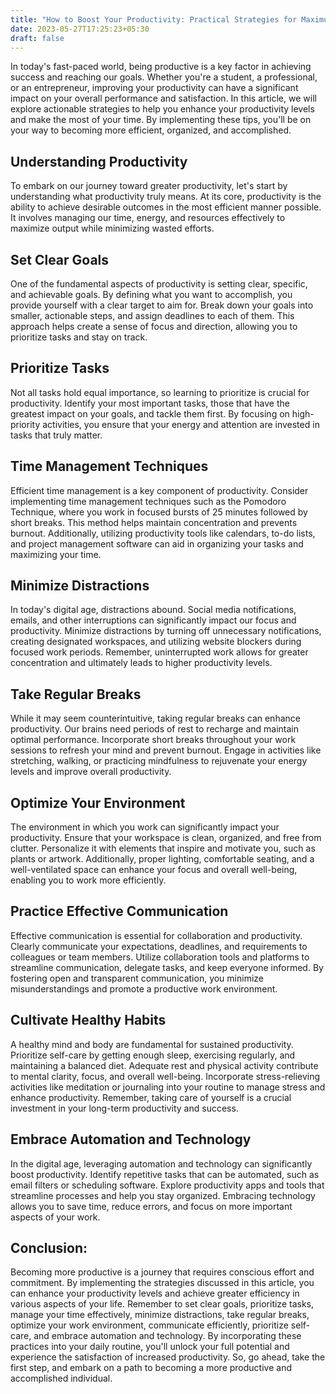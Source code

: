 ```yaml
---
title: "How to Boost Your Productivity: Practical Strategies for Maximum Efficiency"
date: 2023-05-27T17:25:23+05:30
draft: false
---
```


In today's fast-paced world, being productive is a key factor in achieving success and reaching our goals. Whether you're a student, a professional, or an entrepreneur, improving your productivity can have a significant impact on your overall performance and satisfaction. In this article, we will explore actionable strategies to help you enhance your productivity levels and make the most of your time. By implementing these tips, you'll be on your way to becoming more efficient, organized, and accomplished.

## Understanding Productivity
To embark on our journey toward greater productivity, let's start by understanding what productivity truly means. At its core, productivity is the ability to achieve desirable outcomes in the most efficient manner possible. It involves managing our time, energy, and resources effectively to maximize output while minimizing wasted efforts.

## Set Clear Goals
One of the fundamental aspects of productivity is setting clear, specific, and achievable goals. By defining what you want to accomplish, you provide yourself with a clear target to aim for. Break down your goals into smaller, actionable steps, and assign deadlines to each of them. This approach helps create a sense of focus and direction, allowing you to prioritize tasks and stay on track.

## Prioritize Tasks
Not all tasks hold equal importance, so learning to prioritize is crucial for productivity. Identify your most important tasks, those that have the greatest impact on your goals, and tackle them first. By focusing on high-priority activities, you ensure that your energy and attention are invested in tasks that truly matter.

## Time Management Techniques
Efficient time management is a key component of productivity. Consider implementing time management techniques such as the Pomodoro Technique, where you work in focused bursts of 25 minutes followed by short breaks. This method helps maintain concentration and prevents burnout. Additionally, utilizing productivity tools like calendars, to-do lists, and project management software can aid in organizing your tasks and maximizing your time.

## Minimize Distractions
In today's digital age, distractions abound. Social media notifications, emails, and other interruptions can significantly impact our focus and productivity. Minimize distractions by turning off unnecessary notifications, creating designated workspaces, and utilizing website blockers during focused work periods. Remember, uninterrupted work allows for greater concentration and ultimately leads to higher productivity levels.

## Take Regular Breaks
While it may seem counterintuitive, taking regular breaks can enhance productivity. Our brains need periods of rest to recharge and maintain optimal performance. Incorporate short breaks throughout your work sessions to refresh your mind and prevent burnout. Engage in activities like stretching, walking, or practicing mindfulness to rejuvenate your energy levels and improve overall productivity.

## Optimize Your Environment
The environment in which you work can significantly impact your productivity. Ensure that your workspace is clean, organized, and free from clutter. Personalize it with elements that inspire and motivate you, such as plants or artwork. Additionally, proper lighting, comfortable seating, and a well-ventilated space can enhance your focus and overall well-being, enabling you to work more efficiently.

## Practice Effective Communication
Effective communication is essential for collaboration and productivity. Clearly communicate your expectations, deadlines, and requirements to colleagues or team members. Utilize collaboration tools and platforms to streamline communication, delegate tasks, and keep everyone informed. By fostering open and transparent communication, you minimize misunderstandings and promote a productive work environment.


## Cultivate Healthy Habits
A healthy mind and body are fundamental for sustained productivity. Prioritize self-care by getting enough sleep, exercising regularly, and maintaining a balanced diet. Adequate rest and physical activity contribute to mental clarity, focus, and overall well-being. Incorporate stress-relieving activities like meditation or journaling into your routine to manage stress and enhance productivity. Remember, taking care of yourself is a crucial investment in your long-term productivity and success.

## Embrace Automation and Technology
In the digital age, leveraging automation and technology can significantly boost productivity. Identify repetitive tasks that can be automated, such as email filters or scheduling software. Explore productivity apps and tools that streamline processes and help you stay organized. Embracing technology allows you to save time, reduce errors, and focus on more important aspects of your work.

## Conclusion:
Becoming more productive is a journey that requires conscious effort and commitment. By implementing the strategies discussed in this article, you can enhance your productivity levels and achieve greater efficiency in various aspects of your life. Remember to set clear goals, prioritize tasks, manage your time effectively, minimize distractions, take regular breaks, optimize your work environment, communicate efficiently, prioritize self-care, and embrace automation and technology. By incorporating these practices into your daily routine, you'll unlock your full potential and experience the satisfaction of increased productivity. So, go ahead, take the first step, and embark on a path to becoming a more productive and accomplished individual.